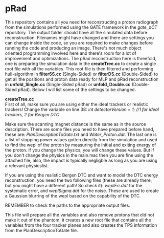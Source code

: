 # pRad

This repository contains all you need for reconstructing a proton radiograph from the simulations performed using the GATE framework in the *gate_pCT* repository.
The output folder should have all the simulated data before reconstruction. Filenames might have changed and there are settings you can change inside the code, so you are required to make changes before running the code and producing an image. There's not much object oriented programming involved here and there's room for a lot of improvement and optimizations. The pRad reconstruction here is threefold, one is preparing the simulation data in the **createTree.cc** to create a single root file with all the variables. This root file is then filtered and performing hull-algorithm in **filterSS.cc** (Single-Sided) or **filterDS.cc** (Double-Sided) to get all the positions and proton data ready for MLP and pRad reconstruction in **unfold_Single.cc** (Single-Sided pRad) or **unfold_Double.cc** (Double-Sided pRad). Below I will list some of the settings to be changed.

**createTree.cc**<br />
First of all, make sure you are using either the ideal trackers or realistic trackers! Change the variable on line 38: *int detectorVersion = 1; //1 for ideal trackers, 2 for Bergen DTC*

Make sure the scanning magnet distance is the same as in the source description. There are some files you need to have prepared before hand, these are: *PlanDescriptionToGate.txt*
and *Water_Proton.dat*. The last one is a list of stopping power values gotten directly from the simulation and used to find the wepl of the proton by measuring the initial and exiting energy of the proton. If you change the physics, you will change these values. But if you don't change the physics in the main.mac then you are fine using the attached file, also, the impact is typically negligble as long as you are using a relevant physicslist.

If you are using the realistic Bergen DTC and want to model the DTC energy reconstruction, you need the two following files (these are already there, but you might have a different path! So check it): *weplErr.dat* for the systematic error, and *weplSigma.dat* for the noise. These are used to create a Gaussian blurring of the wepl based on the capability of the DTC.

REMEMBER to check the paths to the appropriate output files.

This file will prepare all the variables and also remove protons that did not make it out of the phantom, it creates a new root file that contains all the variables from the four tracker planes and also creates the TPS information from the PlanDescriptionToGate file.
